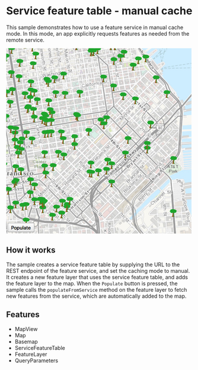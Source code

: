 # Service feature table - manual cache

This sample demonstrates how to use a feature service in manual cache mode. 
In this mode, an app explicitly requests features as needed from the remote 
service. 

![](screenshot.png)

## How it works

The sample creates a service feature table by supplying the URL to the REST 
endpoint of the feature service, and set the caching mode to manual. It 
creates a new feature layer that uses the service feature table, and adds the 
feature layer to the map. When the `Populate` button is pressed, the sample 
calls the `populateFromService` method on the feature layer to fetch new 
features from the service, which are automatically added to the map.

## Features
- MapView
- Map
- Basemap
- ServiceFeatureTable
- FeatureLayer
- QueryParameters
